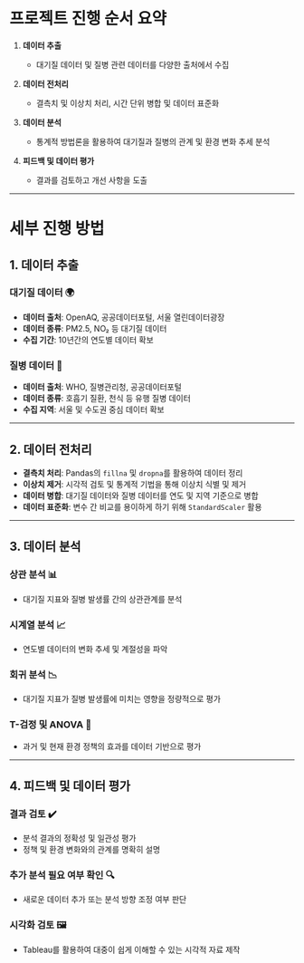 # 프로젝트 진행 순서 요약

1. **데이터 추출**  
   - 대기질 데이터 및 질병 관련 데이터를 다양한 출처에서 수집

2. **데이터 전처리**  
   - 결측치 및 이상치 처리, 시간 단위 병합 및 데이터 표준화

3. **데이터 분석**  
   - 통계적 방법론을 활용하여 대기질과 질병의 관계 및 환경 변화 추세 분석

4. **피드백 및 데이터 평가**  
   - 결과를 검토하고 개선 사항을 도출

---

# 세부 진행 방법

## 1. 데이터 추출

### 대기질 데이터 🌍
- **데이터 출처**: OpenAQ, 공공데이터포털, 서울 열린데이터광장  
- **데이터 종류**: PM2.5, NO₂ 등 대기질 데이터  
- **수집 기간**: 10년간의 연도별 데이터 확보  

### 질병 데이터 🏥
- **데이터 출처**: WHO, 질병관리청, 공공데이터포털  
- **데이터 종류**: 호흡기 질환, 천식 등 유행 질병 데이터  
- **수집 지역**: 서울 및 수도권 중심 데이터 확보  

---

## 2. 데이터 전처리

- **결측치 처리**: Pandas의 `fillna` 및 `dropna`를 활용하여 데이터 정리  
- **이상치 제거**: 시각적 검토 및 통계적 기법을 통해 이상치 식별 및 제거  
- **데이터 병합**: 대기질 데이터와 질병 데이터를 연도 및 지역 기준으로 병합  
- **데이터 표준화**: 변수 간 비교를 용이하게 하기 위해 `StandardScaler` 활용  

---

## 3. 데이터 분석

### 상관 분석 📊
- 대기질 지표와 질병 발생률 간의 상관관계를 분석

### 시계열 분석 📈
- 연도별 데이터의 변화 추세 및 계절성을 파악

### 회귀 분석 📉
- 대기질 지표가 질병 발생률에 미치는 영향을 정량적으로 평가

### T-검정 및 ANOVA 📑
- 과거 및 현재 환경 정책의 효과를 데이터 기반으로 평가  

---

## 4. 피드백 및 데이터 평가

### 결과 검토 ✔️
- 분석 결과의 정확성 및 일관성 평가  
- 정책 및 환경 변화와의 관계를 명확히 설명  

### 추가 분석 필요 여부 확인 🔍
- 새로운 데이터 추가 또는 분석 방향 조정 여부 판단  

### 시각화 검토 🖼️
- Tableau를 활용하여 대중이 쉽게 이해할 수 있는 시각적 자료 제작  

